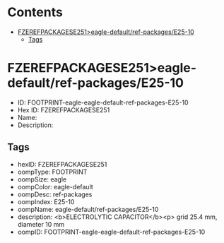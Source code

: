 



Contents
========

* [FZEREFPACKAGESE251>eagle-default/ref-packages/E25-10](#fzerefpackagese251eagle-defaultref-packagese25-10)
	* [Tags](#tags)

# FZEREFPACKAGESE251>eagle-default/ref-packages/E25-10

- ID: FOOTPRINT-eagle-eagle-default-ref-packages-E25-10
- Hex ID: FZEREFPACKAGESE251
- Name: 
- Description: 

## Tags

- hexID: FZEREFPACKAGESE251
- oompType: FOOTPRINT
- oompSize: eagle
- oompColor: eagle-default
- oompDesc: ref-packages
- oompIndex: E25-10
- oompName: eagle-default/ref-packages/E25-10
- description: &lt;b&gt;ELECTROLYTIC CAPACITOR&lt;/b&gt;&lt;p&gt;&#xD;
grid 25.4 mm, diameter 10 mm
- oompID: FOOTPRINT-eagle-eagle-default-ref-packages-E25-10

